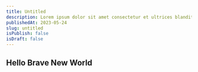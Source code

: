 ```yaml
---
title: Untitled
description: Lorem ipsum dolor sit amet consectetur et ultrices blandit neque ege
publishedAt: 2023-05-24
slug: untitled
isPublish: false
isDraft: false
---
```

## Hello Brave New World